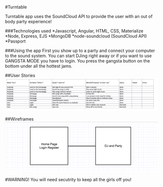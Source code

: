 #Turntable

Turntable app uses the SoundCloud API to provide the user with an out of body party experience!

###Technologies used
*Javascript, Angular, HTML, CSS, Materialize
*Node, Express, EJS
*MongoDB
*node-soundcloud (SoundCloud API)
*Passport

###Using the app
First you show up to a party and connect your computer to the sound system. You can start DJing right away or if you want to use GANGSTA
MODE you have to login. You press the gangsta button on the bottom under all the hottest jams.

##User Stories
![User Stories](https://github.com/Americas-Most-JuanTed/Turntable/blob/angular/requirements/us.png "User Stories")

##Wireframes
![Wire Frames](https://github.com/Americas-Most-JuanTed/Turntable/blob/angular/requirements/wire_frame_1024.png "Wire Frames")


#WARNING! You will need secutrity to keep all the girls off you!
